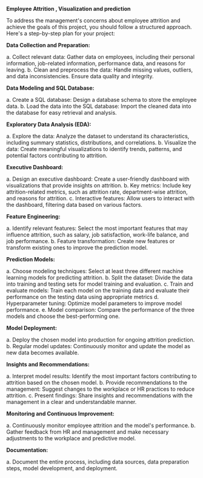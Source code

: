 ****Employee Attrition , Visualization and prediction****


To address the management's concerns about employee attrition and achieve the goals of this project, you should follow a structured approach. Here's a step-by-step plan for your project:

**Data Collection and Preparation:**

a. Collect relevant data: Gather data on employees, including their personal information, job-related information, performance data, and reasons for leaving.
b. Clean and preprocess the data: Handle missing values, outliers, and data inconsistencies. Ensure data quality and integrity.

**Data Modeling and SQL Database:**

a. Create a SQL database: Design a database schema to store the employee data.
b. Load the data into the SQL database: Import the cleaned data into the database for easy retrieval and analysis.

**Exploratory Data Analysis (EDA):**

a. Explore the data: Analyze the dataset to understand its characteristics, including summary statistics, distributions, and correlations.
b. Visualize the data: Create meaningful visualizations to identify trends, patterns, and potential factors contributing to attrition.

**Executive Dashboard:**

a. Design an executive dashboard: Create a user-friendly dashboard with visualizations that provide insights on attrition.
b. Key metrics: Include key attrition-related metrics, such as attrition rate, department-wise attrition, and reasons for attrition.
c. Interactive features: Allow users to interact with the dashboard, filtering data based on various factors.

**Feature Engineering:**

a. Identify relevant features: Select the most important features that may influence attrition, such as salary, job satisfaction, work-life balance, and job performance.
b. Feature transformation: Create new features or transform existing ones to improve the prediction model.

**Prediction Models:**

a. Choose modeling techniques: Select at least three different machine learning models for predicting attrition. 
b. Split the dataset: Divide the data into training and testing sets for model training and evaluation.
c. Train and evaluate models: Train each model on the training data and evaluate their performance on the testing data using appropriate metrics 
d. Hyperparameter tuning: Optimize model parameters to improve model performance.
e. Model comparison: Compare the performance of the three models and choose the best-performing one.

**Model Deployment:**

a. Deploy the chosen model into production for ongoing attrition prediction.
b. Regular model updates: Continuously monitor and update the model as new data becomes available.

**Insights and Recommendations:**

a. Interpret model results: Identify the most important factors contributing to attrition based on the chosen model.
b. Provide recommendations to the management: Suggest changes to the workplace or HR practices to reduce attrition.
c. Present findings: Share insights and recommendations with the management in a clear and understandable manner.

**Monitoring and Continuous Improvement:**

a. Continuously monitor employee attrition and the model's performance.
b. Gather feedback from HR and management and make necessary adjustments to the workplace and predictive model.

**Documentation:**

a. Document the entire process, including data sources, data preparation steps, model development, and deployment.
